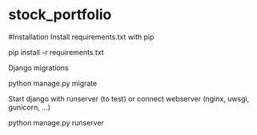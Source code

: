 # stock_portfolio

#Installation
Install requirements.txt with pip

pip install -r requirements.txt

Django migrations

python manage.py migrate

Start django with runserver (to test) or connect webserver (nginx, uwsgi, gunicorn, ...)

python manage.py runserver
